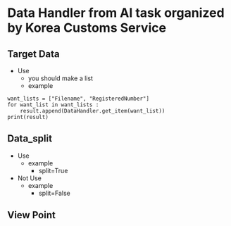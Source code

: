 # Data Handler from AI task organized by Korea Customs Service

## Target Data
- Use
    - you should make a list
    - example
```
want_lists = ["Filename", "RegisteredNumber"]
for want_list in want_lists :
    result.append(DataHandler.get_item(want_list))
print(result)
```

## Data_split
- Use
    - example
        - split=True
- Not Use
    - example
        - split=False

## View Point
